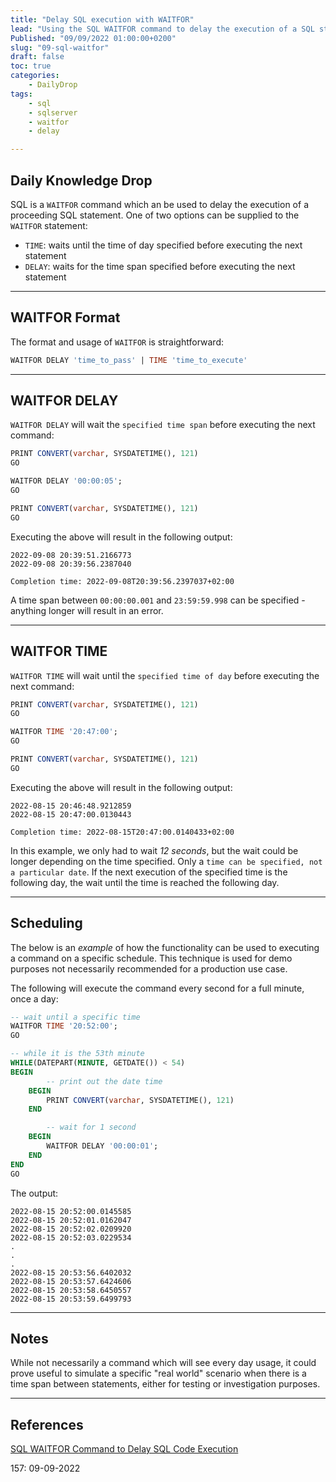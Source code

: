 ```yaml
---
title: "Delay SQL execution with WAITFOR"
lead: "Using the SQL WAITFOR command to delay the execution of a SQL statement"
Published: "09/09/2022 01:00:00+0200"
slug: "09-sql-waitfor"
draft: false
toc: true
categories:
    - DailyDrop
tags:
    - sql
    - sqlserver
    - waitfor
    - delay

---
```


## Daily Knowledge Drop

SQL is a `WAITFOR` command which an be used to delay the execution of a proceeding SQL statement. One of two options can be supplied to the `WAITFOR` statement:
- `TIME`: waits until the  time of day specified before executing the next statement
- `DELAY`: waits for the time span specified before executing the next statement

---

## WAITFOR Format

The format and usage of `WAITFOR` is straightforward:

``` sql
WAITFOR DELAY 'time_to_pass' | TIME 'time_to_execute'
```

---

## WAITFOR DELAY

`WAITFOR DELAY` will wait the `specified time span` before executing the next command:

``` sql
PRINT CONVERT(varchar, SYSDATETIME(), 121)
GO

WAITFOR DELAY '00:00:05';
GO

PRINT CONVERT(varchar, SYSDATETIME(), 121)
GO
```

Executing the above will result in the following output:

``` terminal
2022-09-08 20:39:51.2166773
2022-09-08 20:39:56.2387040

Completion time: 2022-09-08T20:39:56.2397037+02:00
```

A time span between `00:00:00.001` and `23:59:59.998` can be specified - anything longer will result in an error.

---

## WAITFOR TIME

`WAITFOR TIME` will wait until the `specified time of day` before executing the next command:

``` sql
PRINT CONVERT(varchar, SYSDATETIME(), 121)
GO

WAITFOR TIME '20:47:00';
GO

PRINT CONVERT(varchar, SYSDATETIME(), 121)
GO
```

Executing the above will result in the following output:

``` terminal
2022-08-15 20:46:48.9212859
2022-08-15 20:47:00.0130443

Completion time: 2022-08-15T20:47:00.0140433+02:00
```

In this example, we only had to wait _12 seconds_, but the wait could be longer depending on the time specified. Only a `time can be specified, not a particular date`. If the next execution of the specified time is the following day, the wait until the time is reached the following day.

---

## Scheduling

The below is an _example_ of how the functionality can be used to executing a command on a specific schedule. This technique is used for demo purposes not necessarily recommended for a production use case.

The following will execute the command every second for a full minute, once a day:

``` sql
-- wait until a specific time
WAITFOR TIME '20:52:00';
GO

-- while it is the 53th minute
WHILE(DATEPART(MINUTE, GETDATE()) < 54)
BEGIN
        -- print out the date time
	BEGIN
		PRINT CONVERT(varchar, SYSDATETIME(), 121)
	END

        -- wait for 1 second
	BEGIN
		WAITFOR DELAY '00:00:01';
	END
END
GO
```

The output:

```terminal
2022-08-15 20:52:00.0145585
2022-08-15 20:52:01.0162047
2022-08-15 20:52:02.0209920
2022-08-15 20:52:03.0229534
.
.
.
2022-08-15 20:53:56.6402032
2022-08-15 20:53:57.6424606
2022-08-15 20:53:58.6450557
2022-08-15 20:53:59.6499793
```

---

## Notes

While not necessarily a command which will see every day usage, it could prove useful to simulate a specific "real world" scenario when there is a time span between statements, either for testing or investigation purposes.

---

## References

[SQL WAITFOR Command to Delay SQL Code Execution](https://www.mssqltips.com/sqlservertip/7344/delay-sql-code-execution-with-sql-waitfor/)   

<?# DailyDrop ?>157: 09-09-2022<?#/ DailyDrop ?>
